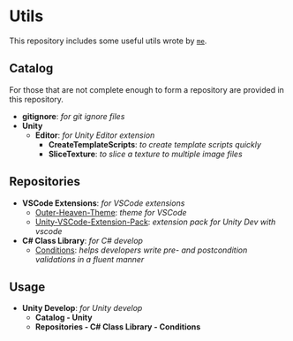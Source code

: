# Utils
This repository includes some useful utils wrote by [`me`](https://github.com/Verbess).

## Catalog
For those that are not complete enough to form a repository are provided in this repository.
- **gitignore**: *for git ignore files*
- **Unity**
  - **Editor**: *for Unity Editor extension*
    - **CreateTemplateScripts**: *to create template scripts quickly*
    - **SliceTexture**: *to slice a texture to multiple image files*

## Repositories
- **VSCode Extensions**: *for VSCode extensions*
  - [Outer-Heaven-Theme](https://github.com/Verbess/Outer-Heaven-Theme): *theme for VSCode*
  - [Unity-VSCode-Extension-Pack](https://github.com/Verbess/Unity-VSCode-Extension-Pack): *extension pack for Unity Dev with vscode*
- **C# Class Library**: *for C# develop*
  - [Conditions](https://github.com/Verbess/Conditions): *helps developers write pre- and postcondition validations in a fluent manner*

## Usage
- **Unity Develop**: *for Unity develop*
  - **Catalog - Unity**
  - **Repositories - C# Class Library - Conditions**